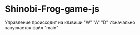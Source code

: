 # Shinobi-Frog-game-js
Управление происходит на клавиши "W" "A" "D"
Изначально запускается файл "main"
